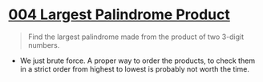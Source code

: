 # [004 Largest Palindrome Product](https://projecteuler.net/problem=004)
> Find the largest palindrome made from the product of two 3-digit numbers.
- We just brute force. A proper way to order the products, to check them in a strict order from highest to lowest is probably not worth the time.